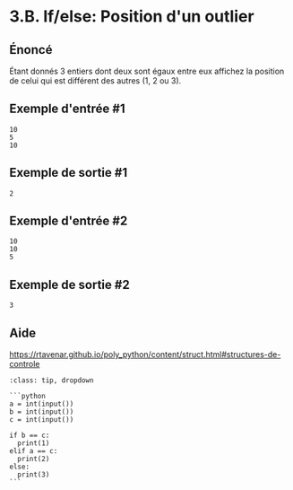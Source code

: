 # 3.B. If/else: Position d'un outlier

## **Énoncé**

Étant donnés 3 entiers dont deux sont égaux entre eux affichez la position de celui qui est différent des autres (1, 2 ou 3).

## Exemple d'entrée #1

```
10
5
10
```

## Exemple de sortie #1

```
2
```

## Exemple d'entrée #2

```
10
10
5
```

## Exemple de sortie #2

```
3
```

## Aide

https://rtavenar.github.io/poly_python/content/struct.html#structures-de-controle

<div id="pad"></div>
            <script>Pythonpad('pad', {'title': 'Testez votre solution ici', 'src': '# Lire un entier :\n# a = int(input())\n# Afficher une valeur :\n# print(a)'})</script>


````{admonition} Cliquez ici pour voir la solution
:class: tip, dropdown

```python
a = int(input())
b = int(input())
c = int(input())

if b == c:
  print(1)
elif a == c:
  print(2)
else:
  print(3)
```
````
